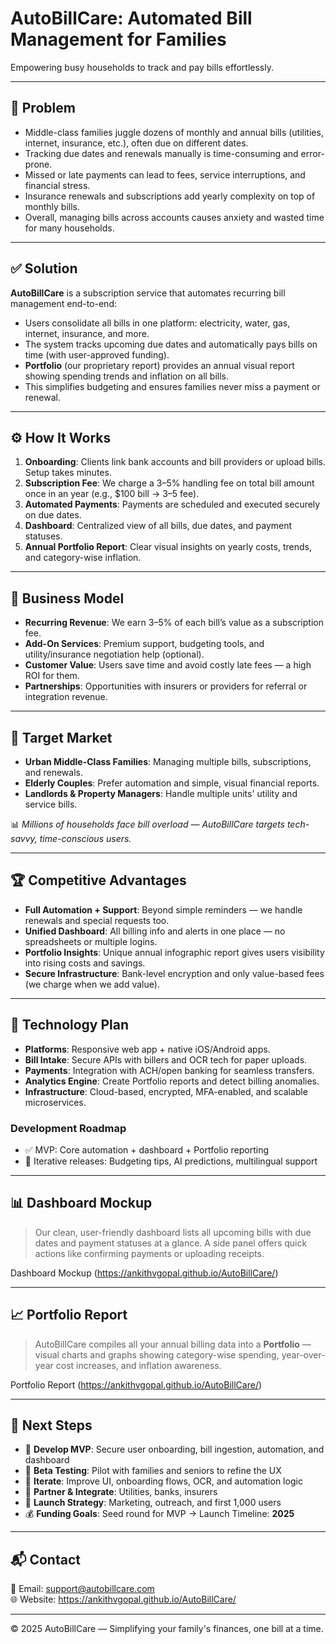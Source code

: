 # AutoBillCare: Automated Bill Management for Families

Empowering busy households to track and pay bills effortlessly.

---

## 🚨 Problem

- Middle-class families juggle dozens of monthly and annual bills (utilities, internet, insurance, etc.), often due on different dates.
- Tracking due dates and renewals manually is time-consuming and error-prone.
- Missed or late payments can lead to fees, service interruptions, and financial stress.
- Insurance renewals and subscriptions add yearly complexity on top of monthly bills.
- Overall, managing bills across accounts causes anxiety and wasted time for many households.

---

## ✅ Solution

**AutoBillCare** is a subscription service that automates recurring bill management end-to-end:

- Users consolidate all bills in one platform: electricity, water, gas, internet, insurance, and more.
- The system tracks upcoming due dates and automatically pays bills on time (with user-approved funding).
- **Portfolio** (our proprietary report) provides an annual visual report showing spending trends and inflation on all bills.
- This simplifies budgeting and ensures families never miss a payment or renewal.

---

## ⚙️ How It Works

1. **Onboarding**: Clients link bank accounts and bill providers or upload bills. Setup takes minutes.
2. **Subscription Fee**: We charge a 3–5% handling fee on total bill amount once in an year (e.g., $100 bill → $3–$5 fee).
3. **Automated Payments**: Payments are scheduled and executed securely on due dates.
4. **Dashboard**: Centralized view of all bills, due dates, and payment statuses.
5. **Annual Portfolio Report**: Clear visual insights on yearly costs, trends, and category-wise inflation.

---

## 💸 Business Model

- **Recurring Revenue**: We earn 3–5% of each bill’s value as a subscription fee.
- **Add-On Services**: Premium support, budgeting tools, and utility/insurance negotiation help (optional).
- **Customer Value**: Users save time and avoid costly late fees — a high ROI for them.
- **Partnerships**: Opportunities with insurers or providers for referral or integration revenue.

---

## 🎯 Target Market

- **Urban Middle-Class Families**: Managing multiple bills, subscriptions, and renewals.
- **Elderly Couples**: Prefer automation and simple, visual financial reports.
- **Landlords & Property Managers**: Handle multiple units' utility and service bills.

📊 *Millions of households face bill overload — AutoBillCare targets tech-savvy, time-conscious users.*

---

## 🏆 Competitive Advantages

- **Full Automation + Support**: Beyond simple reminders — we handle renewals and special requests too.
- **Unified Dashboard**: All billing info and alerts in one place — no spreadsheets or multiple logins.
- **Portfolio Insights**: Unique annual infographic report gives users visibility into rising costs and savings.
- **Secure Infrastructure**: Bank-level encryption and only value-based fees (we charge when we add value).

---

## 🧠 Technology Plan

- **Platforms**: Responsive web app + native iOS/Android apps.
- **Bill Intake**: Secure APIs with billers and OCR tech for paper uploads.
- **Payments**: Integration with ACH/open banking for seamless transfers.
- **Analytics Engine**: Create Portfolio reports and detect billing anomalies.
- **Infrastructure**: Cloud-based, encrypted, MFA-enabled, and scalable microservices.

### Development Roadmap

- ✅ MVP: Core automation + dashboard + Portfolio reporting
- 🔁 Iterative releases: Budgeting tips, AI predictions, multilingual support

---

## 📊 Dashboard Mockup

> Our clean, user-friendly dashboard lists all upcoming bills with due dates and payment statuses at a glance. A side panel offers quick actions like confirming payments or uploading receipts.

Dashboard Mockup (https://ankithvgopal.github.io/AutoBillCare/)

---

## 📈 Portfolio Report

> AutoBillCare compiles all your annual billing data into a **Portfolio** — visual charts and graphs showing category-wise spending, year-over-year cost increases, and inflation awareness.

Portfolio Report (https://ankithvgopal.github.io/AutoBillCare/)

---

## 🚀 Next Steps

- 🧱 **Develop MVP**: Secure user onboarding, bill ingestion, automation, and dashboard
- 🧪 **Beta Testing**: Pilot with families and seniors to refine the UX
- 🔄 **Iterate**: Improve UI, onboarding flows, OCR, and automation logic
- 🔌 **Partner & Integrate**: Utilities, banks, insurers
- 📢 **Launch Strategy**: Marketing, outreach, and first 1,000 users
- 💰 **Funding Goals**: Seed round for MVP → Launch Timeline: **2025**

---

## 📬 Contact

📧 Email: [support@autobillcare.com](mailto:support@autobillcare.com)  
🌐 Website: https://ankithvgopal.github.io/AutoBillCare/

---

© 2025 AutoBillCare — Simplifying your family's finances, one bill at a time.
